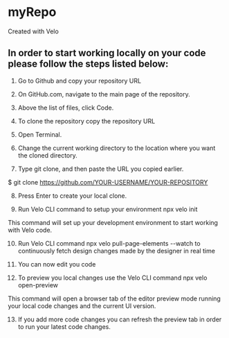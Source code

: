 # myRepo
Created with Velo

## In order to start working locally on your code please follow the steps listed below:

1. Go to Github and copy your repository URL

2. On GitHub.com, navigate to the main page of the repository.

3. Above the list of files, click  Code.

4. To clone the repository copy the repository URL 

5. Open Terminal.

6. Change the current working directory to the location where you want the cloned directory.

7. Type git clone, and then paste the URL you copied earlier.

$ git clone https://github.com/YOUR-USERNAME/YOUR-REPOSITORY

8. Press Enter to create your local clone.

9. Run Velo CLI command to setup your environment npx velo init 

This command will set up your development environment to start working with Velo code.

10. Run Velo CLI command npx velo pull-page-elements --watch to continuously fetch design changes made by the designer in real time

11. You can now edit you code

12. To preview you local changes use the Velo CLI command npx velo open-preview

This command will open a browser tab of the editor preview mode running your local code changes and the current UI version. 

13. If you add more code changes you can refresh the preview tab in order to run your latest code changes.
